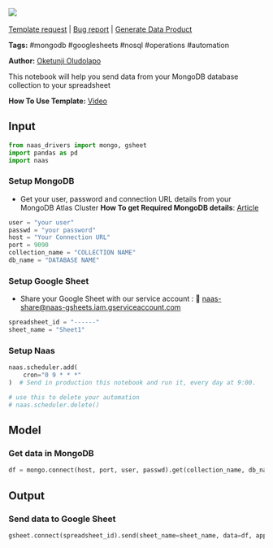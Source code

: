 <a href="https://app.naas.ai/user-redirect/naas/downloader?url=https://raw.githubusercontent.com/jupyter-naas/awesome-notebooks/master/MongoDB/MongoDB_Send_data_to_Google_Sheets.ipynb" target="_parent"><img src="https://naasai-public.s3.eu-west-3.amazonaws.com/Open_in_Naas_Lab.svg"/></a><br><br><a href="https://github.com/jupyter-naas/awesome-notebooks/issues/new?assignees=&labels=&template=template-request.md&title=Tool+-+Action+of+the+notebook+">Template request</a> | <a href="https://github.com/jupyter-naas/awesome-notebooks/issues/new?assignees=&labels=bug&template=bug_report.md&title=MongoDB+-+Send+data+to+Google+Sheets:+Error+short+description">Bug report</a> | <a href="https://app.naas.ai/user-redirect/naas/downloader?url=https://raw.githubusercontent.com/jupyter-naas/awesome-notebooks/master/Naas/Naas_Start_data_product.ipynb" target="_parent">Generate Data Product</a>

**Tags:** #mongodb #googlesheets #nosql #operations #automation

**Author:** [Oketunji Oludolapo](https://www.linkedin.com/in/oludolapo-oketunji/)

This notebook will help you send data from your MongoDB database collection to your spreadsheet

**How To Use Template:** [Video](https://drive.google.com/file/d/1lAZdZP6qk4tZepgWJtiQ6rL6D3wosPSN/view?usp=sharing)

## Input


```python
from naas_drivers import mongo, gsheet
import pandas as pd
import naas
```

### Setup MongoDB
- Get your user, password and connection URL details from your MongoDB Atlas Cluster
**How To get Required MongoDB details**: [Article](https://towardsdev.com/part-6-7-of-python-mongodb-tutorial-series-for-data-scientists-connecting-mongodb-atlas-to-python-d7169445fca1)


```python
user = "your user"
passwd = "your password"
host = "Your Connection URL"
port = 9090
collection_name = "COLLECTION NAME"
db_name = "DATABASE NAME"
```

### Setup Google Sheet
- Share your Google Sheet with our service account : 🔗 naas-share@naas-gsheets.iam.gserviceaccount.com


```python
spreadsheet_id = "------"
sheet_name = "Sheet1"
```

### Setup Naas


```python
naas.scheduler.add(
    cron="0 9 * * *"
)  # Send in production this notebook and run it, every day at 9:00.

# use this to delete your automation
# naas.scheduler.delete()
```

## Model

### Get data in MongoDB


```python
df = mongo.connect(host, port, user, passwd).get(collection_name, db_name)
```

## Output

### Send data to Google Sheet


```python
gsheet.connect(spreadsheet_id).send(sheet_name=sheet_name, data=df, append=False)
```

